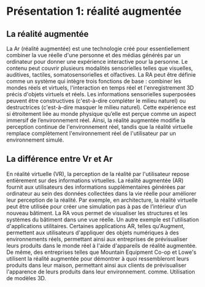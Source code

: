 # Présentation 1: réalité augmentée


## La réalité augmentée

La Ar (réalité augmentée) est une technologie créé pour essentiellement combiner la vue réelle d'une personne et des médias générés par un ordinateur pour donner une expérience interactive pour la personne. Le contenu peut couvrir plusieurs modalités sensorielles telles que visuelles, auditives, tactiles, somatosensorielles et olfactives. La RA peut être définie comme un système qui intègre trois fonctions de base : combiner les mondes réels et virtuels, l'interaction en temps réel et l'enregistrement 3D précis d'objets virtuels et réels. Les informations sensorielles superposées peuvent être constructives (c'est-à-dire compléter le milieu naturel) ou destructrices (c'est-à-dire masquer le milieu naturel). Cette expérience est si étroitement liée au monde physique qu’elle est perçue comme un aspect immersif de l’environnement réel. Ainsi, la réalité augmentée modifie la perception continue de l'environnement réel, tandis que la réalité virtuelle remplace complètement l'environnement réel de l'utilisateur par un environnement simulé.



## La différence entre Vr et Ar

En réalité virtuelle (VR), la perception de la réalité par l'utilisateur repose entièrement sur des informations virtuelles. La réalité augmentée (AR) fournit aux utilisateurs des informations supplémentaires générées par ordinateur au sein des données collectées dans la vie réelle pour améliorer leur perception de la réalité. Par exemple, en architecture, la réalité virtuelle peut être utilisée pour créer une simulation pas à pas de l’intérieur d’un nouveau bâtiment. La RA vous permet de visualiser les structures et les systèmes du bâtiment dans une vue réelle. Un autre exemple est l'utilisation d'applications utilitaires. Certaines applications AR, telles qu'Augment, permettent aux utilisateurs d'appliquer des objets numériques à des environnements réels, permettant ainsi aux entreprises de prévisualiser leurs produits dans le monde réel à l'aide d'appareils de réalité augmentée. De même, des entreprises telles que Mountain Equipment Co-op et Lowe's utilisent la réalité augmentée pour démontrer à quoi ressembleront leurs produits dans leur maison, permettant ainsi aux clients de prévisualiser l'apparence de leurs produits dans leur environnement. comme. Utilisation de modèles 3D.
